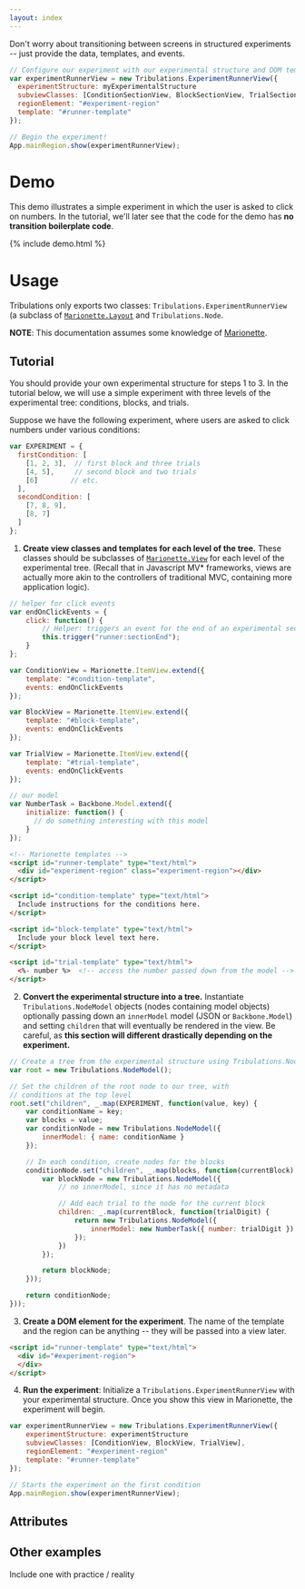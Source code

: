 ```yaml
---
layout: index
---
```


Don't worry about transitioning between screens in structured experiments -- just provide the data, templates, and events.

```javascript
// Configure our experiment with our experimental structure and DOM templates
var experimentRunnerView = new Tribulations.ExperimentRunnerView({
  experimentStructure: myExperimentalStructure
  subviewClasses: [ConditionSectionView, BlockSectionView, TrialSectionView]
  regionElement: "#experiment-region"
  template: "#runner-template"
});

// Begin the experiment!
App.mainRegion.show(experimentRunnerView);
```

# Demo
This demo illustrates a simple experiment in which the user is asked to click on numbers. In the tutorial, we'll later see that the code for the demo has **no transition boilerplate code**.

{% include demo.html %}

# Usage
Tribulations only exports two classes: `Tribulations.ExperimentRunnerView` (a subclass of [`Marionette.Layout`](https://github.com/marionettejs/backbone.marionette/blob/master/docs/marionette.layout.md) and `Tribulations.Node`.

**NOTE**: This documentation assumes some knowledge of [Marionette](http://marionettejs.com/). 

## Tutorial
You should provide your own experimental structure for steps 1 to 3. In the tutorial below, we will use a simple experiment with three levels of the experimental tree: conditions, blocks, and trials.

Suppose we have the following experiment, where users are asked to click numbers under various conditions:

```javascript
var EXPERIMENT = {
  firstCondition: [
    [1, 2, 3],  // first block and three trials
    [4, 5],     // second block and two trials
    [6]        // etc.
  ],
  secondCondition: [
    [7, 8, 9],
    [8, 7]
  ]
};
```

1. **Create view classes and templates for each level of the tree.** These classes should be subclasses of [`Marionette.View`](https://github.com/marionettejs/backbone.marionette/tree/master/docs) for each level of the experimental tree. (Recall that in Javascript MV\* frameworks, views are actually more akin to the controllers of traditional MVC, containing more application logic).
```javascript
// helper for click events
var endOnClickEvents = {
    click: function() {
        // Helper: triggers an event for the end of an experimental section
        this.trigger("runner:sectionEnd"); 
    }
};

var ConditionView = Marionette.ItemView.extend({
    template: "#condition-template",
    events: endOnClickEvents
});

var BlockView = Marionette.ItemView.extend({
    template: "#block-template",
    events: endOnClickEvents
});

var TrialView = Marionette.ItemView.extend({
    template: "#trial-template",
    events: endOnClickEvents
});

// our model
var NumberTask = Backbone.Model.extend({
    initialize: function() {
      // do something interesting with this model
    }
});
```

```html
<!-- Marionette templates -->
<script id="runner-template" type="text/html">
  <div id="experiment-region" class="experiment-region"></div>
</script>

<script id="condition-template" type="text/html">
  Include instructions for the conditions here.
</script>

<script id="block-template" type="text/html">
  Include your block level text here.
</script>

<script id="trial-template" type="text/html">
  <%- number %>  <!-- access the number passed down from the model -->
</script>
```

2. **Convert the experimental structure into a tree.** Instantiate `Tribulations.NodeModel` objects (nodes containing model objects) optionally passing down an `innerModel` model (JSON or `Backbone.Model`) and setting `children` that will eventually be rendered in the view. Be careful, as **this section will different drastically depending on the experiment.**
```javascript
// Create a tree from the experimental structure using Tribulations.Node
var root = new Tribulations.NodeModel();

// Set the children of the root node to our tree, with
// conditions at the top level
root.set("children", _.map(EXPERIMENT, function(value, key) {
    var conditionName = key;
    var blocks = value;
    var conditionNode = new Tribulations.NodeModel({
        innerModel: { name: conditionName }
    });

    // In each condition, create nodes for the blocks
    conditionNode.set("children", _.map(blocks, function(currentBlock) {
        var blockNode = new Tribulations.NodeModel({
            // no innerModel, since it has no metadata

            // Add each trial to the node for the current block
            children: _.map(currentBlock, function(trialDigit) {
                return new Tribulations.NodeModel({
                    innerModel: new NumberTask({ number: trialDigit })
                });
            })
        }); 

        return blockNode;
    }));

    return conditionNode;
}));
```

3. **Create a DOM element for the experiment**. The name of the template and the region can be anything -- they will be passed into a view later.
```html
<script id="runner-template" type="text/html">
  <div id="#experiment-region">
  </div>
</script>
``` 
4. **Run the experiment**: Initialize a `Tribulations.ExperimentRunnerView` with your experimental structure. Once you show this view in Marionette, the experiment will begin.
```javascript
var experimentRunnerView = new Tribulations.ExperimentRunnerView({
    experimentStructure: experimentStructure
    subviewClasses: [ConditionView, BlockView, TrialView],
    regionElement: "#experiment-region"
    template: "#runner-template"
});

// Starts the experiment on the first condition
App.mainRegion.show(experimentRunnerView);
```

## Attributes

## Other examples
Include one with practice / reality

